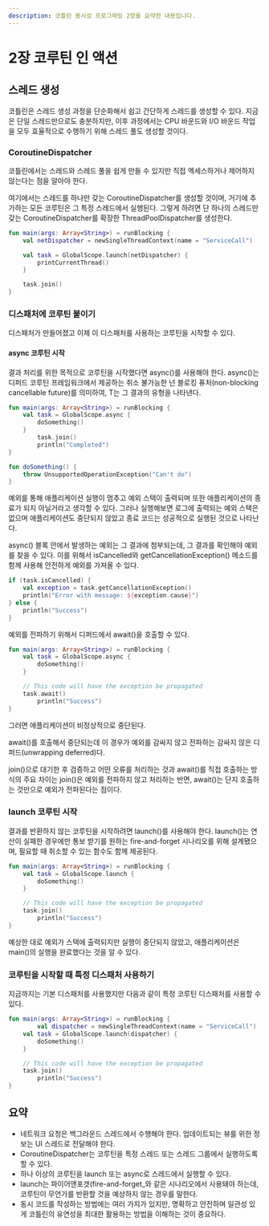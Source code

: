 ```yaml
---
description: 코틀린 동시성 프로그래밍 2장을 요약한 내용입니다.
---
```


# 2장 코루틴 인 액션

## 스레드 생성

코틀린은 스레드 생성 과정을 단순화해서 쉽고 간단하게 스레드를 생성할 수 있다. 지금은 단일 스레드만으로도 충분하지만, 이후 과정에서는 CPU 바운드와 I/O 바운드 작업을 모두 효율적으로 수행하기 위해 스레드 풀도 생성할 것이다.

### CoroutineDispatcher

코틀린에서는 스레드와 스레드 풀을 쉽게 만들 수 있지만 직접 엑세스하거나 제어하지 않는다는 점을 알아야 한다.

여기에서는 스레드를 하나만 갖는 CoroutineDispatcher를 생성할 것이며, 거기에 추가하는 모든 코루틴은 그 특정 스레드에서 실행된다. 그렇게 하려면 단 하나의 스레드만 갖는 CoroutineDispatcher를 확장한 ThreadPoolDispatcher를 생성한다.

```kotlin
fun main(args: Array<String>) = runBlocking {
    val netDispatcher = newSingleThreadContext(name = "ServiceCall")

    val task = GlobalScope.launch(netDispatcher) {
        printCurrentThread()
    }

    task.join()
}
```

### 디스패처에 코루틴 붙이기

디스패처가 만들어졌고 이제 이 디스패처를 사용하는 코루틴을 시작할 수 있다.

#### async 코루틴 시작

결과 처리를 위한 목적으로 코루틴을 시작했다면 async\(\)를 사용해야 한다. async\(\)는 디퍼드 코루틴 프레임워크에서 제공하는 취소 불가능한 넌 블로킹 퓨처\(non-blocking cancellable future\)를 의미하여, T는 그 결과의 유형을 나타낸다.

```kotlin
fun main(args: Array<String>) = runBlocking {
    val task = GlobalScope.async {
        doSomething()
    }
		task.join()
		println("Completed")
}

fun doSomething() {
    throw UnsupportedOperationException("Can't do")
}
```

예외를 통해 애플리케이션 실행이 멈추고 예외 스택이 출력되며 또한 애플리케이션의 종료가 되지 아닐거라고 생각할 수 있다. 그러나 실행해보면 로그에 출력되는 예외 스택은 없으며 애플리케이션도 중단되지 않았고 종료 코드는 성공적으로 실행된 것으로 나타난다.

async\(\) 블록 안에서 발생하는 예외는 그 결과에 첨부되는데, 그 결과를 확인해야 예외를 찾을 수 있다. 이를 위해서 isCancelled와 getCancellationException\(\) 메소드를 함께 사용해 안전하게 예외를 가져올 수 있다.

```kotlin
if (task.isCancelled) {
    val exception = task.getCancellationException()
    println("Error with message: ${exception.cause}")
} else {
    println("Success")
}
```

예외를 전파하기 위해서 디퍼드에서 await\(\)을 호출할 수 있다.

```kotlin
fun main(args: Array<String>) = runBlocking {
    val task = GlobalScope.async {
        doSomething()
    }

    // This code will have the exception be propagated
    task.await()
		println("Success")
}
```

그러면 애플리케이션이 비정상적으로 중단된다.

await\(\)를 호출해서 중단되는데 이 경우가 예외를 감싸지 않고 전파하는 감싸지 않은 디퍼드\(unwrapping deferred\)다.

join\(\)으로 대기한 후 검증하고 어떤 오류를 처리하는 것과 await\(\)를 직접 호출하는 방식의 주요 차이는 join\(\)은 예외를 전파하지 않고 처리하는 반면, await\(\)는 단지 호출하는 것만으로 예외가 전파된다는 점이다.

### launch 코루틴 시작

결과를 반환하지 않는 코루틴을 시작하려면 launch\(\)를 사용해야 한다. launch\(\)는 연산이 실패한 경우에만 통보 받기를 원하는 fire-and-forget 시나리오를 위해 설계됐으며, 필요할 때 취소할 수 있는 함수도 함께 제공된다.

```kotlin
fun main(args: Array<String>) = runBlocking {
    val task = GlobalScope.launch {
        doSomething()
    }

    // This code will have the exception be propagated
    task.join()
		println("Success")
}
```

예상한 대로 예외가 스택에 출력되지만 실행이 중단되지 않았고, 애플리케이션은 main\(\)의 실행을 완료했다는 것을 알 수 있다.

### 코루틴을 시작할 때 특정 디스패처 사용하기

지금까지는 기본 디스패처를 사용했지만 다음과 같이 특정 코루틴 디스패처를 사용할 수 있다.

```kotlin
fun main(args: Array<String>) = runBlocking {
		val dispatcher = newSingleThreadContext(name = "ServiceCall")
    val task = GlobalScope.launch(dispatcher) {
        doSomething()
    }

    // This code will have the exception be propagated
    task.join()
		println("Success")
}
```

## 요약

* 네트워크 요청은 백그라운드 스레드에서 수행해야 한다. 업데이트되는 뷰를 위한 정보는 UI 스레드로 전달해야 한다.
* CoroutineDispatcher는 코루틴을 특정 스레드 또는 스레드 그룹에서 실행하도록 할 수 있다.
* 하나 이상의 코루틴을 launch 또는 async로 스레드에서 실행할 수 있다.
* launch는 파이어앤포갯\(fire-and-forget\_와 같은 시나리오에서 사용돼야 하는데, 코루틴이 무언가를 반환할 것을 예상하지 않는 경우를 말한다.
* 동시 코드를 작성하는 방법에는 여러 가지가 있지만, 명확하고 안전하며 일관성 있게 코틀린의 유연성을 최대한 활용하는 방법을 이해하는 것이 중요하다.

